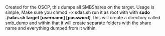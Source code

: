 Created for the OSCP, this dumps all SMBShares on the target. Usage is simple, 
Make sure you chmod +x sdas.sh
run it as root with with **sudo ./sdas.sh target [username] [password]**
This will create a directory called smb_dump and within that it will create separate folders with the share name and everything dumped from it within.
